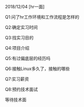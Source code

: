 2018/12/04
[hr一面]

Q1:问了hr工作环境和工作流程是怎样的

Q2:确定实习时间

Q3:找实习目的

Q4:项目介绍

Q5:有过偏底层的经历吗

Q6:接触Linux多久了，接触的哪些

Q7:实习薪资

Q8:预约技术面试


等待技术面

